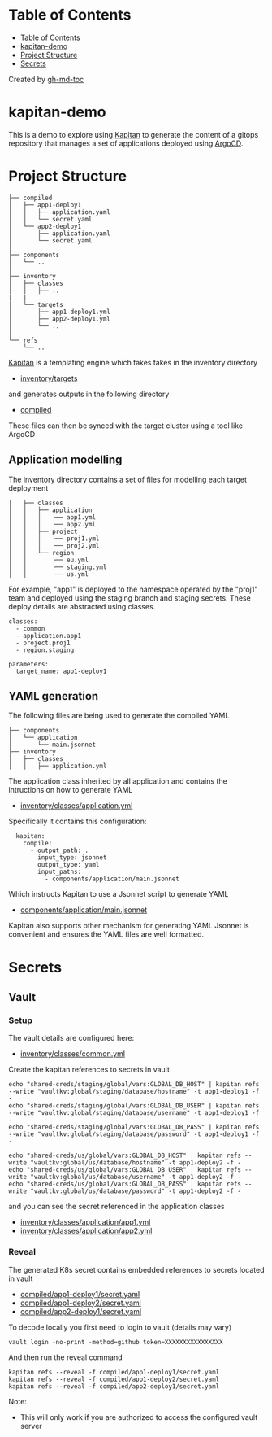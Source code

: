 Table of Contents
=================

   * [Table of Contents](#table-of-contents)
   * [kapitan-demo](#kapitan-demo)
   * [Project Structure](#project-structure)
   * [Secrets](#secrets)

Created by [gh-md-toc](https://github.com/ekalinin/github-markdown-toc)

# kapitan-demo

This is a demo to explore using [Kapitan](https://kapitan.dev/) to generate the content of a gitops repository that manages a set of 
applications deployed using [ArgoCD](https://argoproj.github.io/argo-cd/).

# Project Structure

```
├── compiled
│   ├── app1-deploy1
│   │   ├── application.yaml
│   │   └── secret.yaml
│   └── app2-deploy1
│       ├── application.yaml
│       └── secret.yaml
│
├── components
│   └── ..
│
├── inventory
│   ├── classes
│   │   ├── ..
|   |
│   └── targets
│       ├── app1-deploy1.yml
│       ├── app2-deploy1.yml
│       └── ..
│
└── refs
    └── ..
```

[Kapitan](kapitan.dev) is a templating engine which takes takes in the inventory directory

* [inventory/targets](inventory/targets)

and generates outputs in the following directory

* [compiled](compiled)

These files can then be synced with the target cluster using a tool like ArgoCD

## Application modelling

The inventory directory contains a set of files for modelling each target deployment

```
│   ├── classes
│   │   ├── application
│   │   │   ├── app1.yml
│   │   │   └── app2.yml
│   │   ├── project
│   │   │   ├── proj1.yml
│   │   │   └── proj2.yml
│   │   └── region
│   │       ├── eu.yml
│   │       ├── staging.yml
│   │       └── us.yml
```

For example, "app1" is deployed to the namespace operated by the "proj1" team and deployed using the staging branch and staging secrets.
These deploy details are abstracted using classes.

```
classes:
  - common
  - application.app1
  - project.proj1
  - region.staging

parameters:
  target_name: app1-deploy1
```

## YAML generation

The following files are being used to generate the compiled YAML

```
├── components
│   └── application
│       └── main.jsonnet
├── inventory
│   ├── classes
│   │   ├── application.yml
```

The application class inherited by all application and contains the intructions on how to generate YAML

* [inventory/classes/application.yml](inventory/classes/application.yml)

Specifically it contains this configuration:

```
  kapitan:
    compile:
      - output_path: .
        input_type: jsonnet
        output_type: yaml
        input_paths:
          - components/application/main.jsonnet
```

Which instructs Kapitan to use a Jsonnet script to generate YAML

* [components/application/main.jsonnet](components/application/main.jsonnet)

Kapitan also supports other mechanism for generating YAML Jsonnet is convenient and ensures the YAML files are well formatted.

# Secrets 

## Vault 

### Setup

The vault details are configured here:

* [inventory/classes/common.yml](inventory/classes/common.yml)

Create the kapitan references to secrets in vault

```
echo "shared-creds/staging/global/vars:GLOBAL_DB_HOST" | kapitan refs --write "vaultkv:global/staging/database/hostname" -t app1-deploy1 -f -
echo "shared-creds/staging/global/vars:GLOBAL_DB_USER" | kapitan refs --write "vaultkv:global/staging/database/username" -t app1-deploy1 -f -
echo "shared-creds/staging/global/vars:GLOBAL_DB_PASS" | kapitan refs --write "vaultkv:global/staging/database/password" -t app1-deploy1 -f -

echo "shared-creds/us/global/vars:GLOBAL_DB_HOST" | kapitan refs --write "vaultkv:global/us/database/hostname" -t app1-deploy2 -f -
echo "shared-creds/us/global/vars:GLOBAL_DB_USER" | kapitan refs --write "vaultkv:global/us/database/username" -t app1-deploy2 -f -
echo "shared-creds/us/global/vars:GLOBAL_DB_PASS" | kapitan refs --write "vaultkv:global/us/database/password" -t app1-deploy2 -f -
```

and you can see the secret referenced in the application classes

* [inventory/classes/application/app1.yml](inventory/classes/application/app1.yml)
* [inventory/classes/application/app2.yml](inventory/classes/application/app2.yml)

### Reveal

The generated K8s secret contains embedded references to secrets located in vault

* [compiled/app1-deploy1/secret.yaml](compiled/app1-deploy1/secret.yaml)
* [compiled/app1-deploy2/secret.yaml](compiled/app1-deploy2/secret.yaml)
* [compiled/app2-deploy1/secret.yaml](compiled/app2-deploy1/secret.yaml)

To decode locally you first need to login to vault (details may vary)

```
vault login -no-print -method=github token=XXXXXXXXXXXXXXXX
```

And then run the reveal command

```
kapitan refs --reveal -f compiled/app1-deploy1/secret.yaml
kapitan refs --reveal -f compiled/app1-deploy2/secret.yaml
kapitan refs --reveal -f compiled/app2-deploy1/secret.yaml
```

Note:

* This will only work if you are authorized to access the configured vault server

